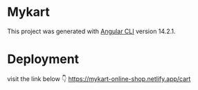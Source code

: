 # Mykart

This project was generated with [Angular CLI](https://github.com/angular/angular-cli) version 14.2.1.

# Deployment

visit the link below
👇
https://mykart-online-shop.netlify.app/cart
